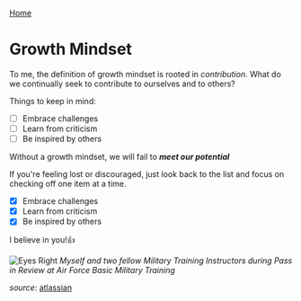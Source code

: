 [Home](https://derekjdoug.github.io/reading-notes/)

# Growth Mindset

To me, the definition of growth mindset is rooted in *contribution*. What do we continually seek to contribute to ourselves and to others?

Things to keep in mind:

- [ ] Embrace challenges
- [ ] Learn from criticism
- [ ] Be inspired by others

Without a growth mindset, we will fail to ***meet our potential***

If you're feeling lost or discouraged, just look back to the list and focus on checking off one item at a time.
- [x] Embrace challenges
- [x] Learn from criticism
- [x] Be inspired by others

I believe in you!👍

![Eyes Right](https://user-images.githubusercontent.com/98297302/151002991-49371217-d5ed-4c34-9893-8857dd818376.jpg)
*Myself and two fellow Military Training Instructors during Pass in Review at Air Force Basic Military Training*

*source*: [atlassian](https://www.atlassian.com/blog/inside-atlassian/growth-mindset)
